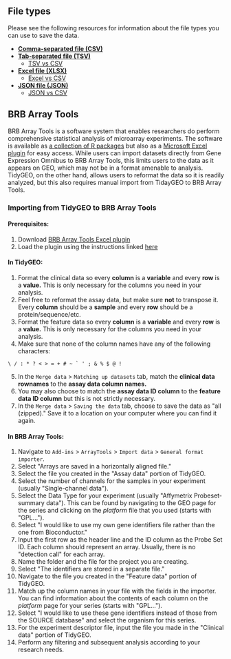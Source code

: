 ## File types

Please see the following resources for information about the file types you can use to save the data.

* <a href="https://filext.com/file-extension/CSV" target="_blank">**Comma-separated file (CSV)**</a>
* <a href="https://filext.com/file-extension/TSV" target="_blank">**Tab-separated file (TSV)**</a>
    + <a href="http://www.it4nextgen.com/tsv-vs-csv-file/" target="_blank">TSV vs CSV</a>
* <a href="https://filext.com/file-extension/XLSX" target="_blank">**Excel file (XLSX)**</a>
    + <a href="https://blog.crossjoin.co.uk/2018/08/02/comparing-the-performance-of-csv-and-excel-data-sources-in-power-query/" target="_blank">Excel vs CSV</a>
* <a href="https://filext.com/file-extension/JSON" target="_blank">**JSON file (JSON)**</a>
    + <a href="https://www.educba.com/json-vs-csv/" target="_blank">JSON vs CSV</a>

## BRB Array Tools

BRB Array Tools is a software system that enables researchers do perform comprehensive statistical analysis of microarray experiments. The software is available as <a href="https://brb.nci.nih.gov/BRB-ArrayTools/ArrayToolsRPackages.html" target="_blank">a collection of R packages</a> but also as a <a href="https://brb.nci.nih.gov/BRB-ArrayTools/download.html" target="_blank">Microsoft Excel plugin</a> for easy access. While users can import datasets directly from Gene Expression Omnibus to BRB Array Tools, this limits users to the data as it appears on GEO, which may not be in a format amenable to analysis. TidyGEO, on the other hand, allows users to reformat the data so it is readily analyzed, but this also requires manual import from TidayGEO to BRB Array Tools.

### Importing from TidyGEO to BRB Array Tools

#### Prerequisites:

1. Download <a href="https://brb.nci.nih.gov/BRB-ArrayTools/download.html" target="_blank">BRB Array Tools Excel plugin</a>
2. Load the plugin using the instructions linked <a href="https://brb.nci.nih.gov/BRB-ArrayTools/download.html" target="_blank">here</a>

#### In TidyGEO:
1. Format the clinical data so every __column__ is a __variable__ and every __row__ is a __value.__ This is only necessary for the columns you need in your analysis.
2. Feel free to reformat the assay data, but make sure __not__ to transpose it. Every __column__ should be a __sample__ and every __row__ should be a protein/sequence/etc.
3. Format the feature data so every __column__ is a __variable__ and every __row__ is a __value.__ This is only necessary for the columns you need in your analysis.
4. Make sure that none of the column names have any of the following characters:

```
\ / : * ? < > = + # ~ ` ' ; & % $ @ !
```
5. In the `Merge data` > `Matching up datasets` tab, match the __clinical data rownames__ to the __assay data column names.__
6. You may also choose to match the __assay data ID column__ to the __feature data ID column__ but this is not strictly necessary.
7. In the `Merge data` > `Saving the data` tab, choose to save the data as "all (zipped)." Save it to a location on your computer where you can find it again. 

#### In BRB Array Tools:
1. Navigate to `Add-ins` > `ArrayTools` > `Import data` > `General format importer`.
2. Select "Arrays are saved in a horizontally aligned file."
3. Select the file you created in the "Assay data" portion of TidyGEO.
4. Select the number of channels for the samples in your experiment (usually "Single-channel data").
5. Select the Data Type for your experiment (usually "Affymetrix Probeset-summary data"). This can be found by navigating to the GEO page for the series and clicking on the _platform_ file that you used (starts with "GPL...").
6. Select "I would like to use my own gene identifiers file rather than the one from Bioconductor."
7. Input the first row as the header line and the ID column as the Probe Set ID. Each column should represent an array. Usually, there is no "detection call" for each array.
8. Name the folder and the file for the project you are creating.
9. Select "The identifiers are stored in a separate file."
10. Navigate to the file you created in the "Feature data" portion of TidyGEO.
11. Match up the column names in your file with the fields in the importer. You can find information about the contents of each column on the _platform_ page for your series (starts with "GPL...").
12. Select "I would like to use these gene identifiers instead of those from the SOURCE database" and select the organism for this series.
13. For the experiment descriptor file, input the file you made in the "Clinical data" portion of TidyGEO.
14. Perform any filtering and subsequent analysis according to your research needs.
    

